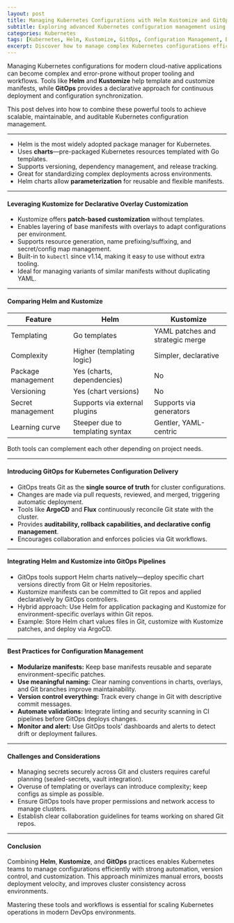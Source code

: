 ```yaml
---
layout: post
title: Managing Kubernetes Configurations with Helm Kustomize and GitOps
subtitle: Exploring advanced Kubernetes configuration management using Helm charts Kustomize overlays and GitOps workflows
categories: Kubernetes
tags: [Kubernetes, Helm, Kustomize, GitOps, Configuration Management, DevOps, CI/CD, Cloud Native]
excerpt: Discover how to manage complex Kubernetes configurations efficiently using Helm, Kustomize, and GitOps practices to streamline deployment and ensure consistency at scale.
---
```

Managing Kubernetes configurations for modern cloud-native applications can become complex and error-prone without proper tooling and workflows. Tools like **Helm** and **Kustomize** help template and customize manifests, while **GitOps** provides a declarative approach for continuous deployment and configuration synchronization.

This post delves into how to combine these powerful tools to achieve scalable, maintainable, and auditable Kubernetes configuration management.

---
- Helm is the most widely adopted package manager for Kubernetes.
- Uses **charts**—pre-packaged Kubernetes resources templated with Go templates.
- Supports versioning, dependency management, and release tracking.
- Great for standardizing complex deployments across environments.
- Helm charts allow **parameterization** for reusable and flexible manifests.

---

#### Leveraging Kustomize for Declarative Overlay Customization

- Kustomize offers **patch-based customization** without templates.
- Enables layering of base manifests with overlays to adapt configurations per environment.
- Supports resource generation, name prefixing/suffixing, and secret/config map management.
- Built-in to `kubectl` since v1.14, making it easy to use without extra tooling.
- Ideal for managing variants of similar manifests without duplicating YAML.

---

#### Comparing Helm and Kustomize

| Feature              | Helm                                | Kustomize                          |
|----------------------|-----------------------------------|-----------------------------------|
| Templating           | Go templates                      | YAML patches and strategic merge |
| Complexity           | Higher (templating logic)         | Simpler, declarative              |
| Package management   | Yes (charts, dependencies)        | No                                |
| Versioning           | Yes (chart versions)               | No                                |
| Secret management    | Supports via external plugins      | Supports via generators           |
| Learning curve       | Steeper due to templating syntax  | Gentler, YAML-centric             |

Both tools can complement each other depending on project needs.

---

#### Introducing GitOps for Kubernetes Configuration Delivery

- GitOps treats Git as the **single source of truth** for cluster configurations.
- Changes are made via pull requests, reviewed, and merged, triggering automatic deployment.
- Tools like **ArgoCD** and **Flux** continuously reconcile Git state with the cluster.
- Provides **auditability, rollback capabilities, and declarative config management**.
- Encourages collaboration and enforces policies via Git workflows.

---

#### Integrating Helm and Kustomize into GitOps Pipelines

- GitOps tools support Helm charts natively—deploy specific chart versions directly from Git or Helm repositories.
- Kustomize manifests can be committed to Git repos and applied declaratively by GitOps controllers.
- Hybrid approach: Use Helm for application packaging and Kustomize for environment-specific overlays within Git repos.
- Example: Store Helm chart values files in Git, customize with Kustomize patches, and deploy via ArgoCD.

---

#### Best Practices for Configuration Management

- **Modularize manifests:** Keep base manifests reusable and separate environment-specific patches.
- **Use meaningful naming:** Clear naming conventions in charts, overlays, and Git branches improve maintainability.
- **Version control everything:** Track every change in Git with descriptive commit messages.
- **Automate validations:** Integrate linting and security scanning in CI pipelines before GitOps deploys changes.
- **Monitor and alert:** Use GitOps tools’ dashboards and alerts to detect drift or deployment failures.

---

#### Challenges and Considerations

- Managing secrets securely across Git and clusters requires careful planning (sealed-secrets, vault integration).
- Overuse of templating or overlays can introduce complexity; keep configs as simple as possible.
- Ensure GitOps tools have proper permissions and network access to manage clusters.
- Establish clear collaboration guidelines for teams working on shared Git repos.

---

#### Conclusion

Combining **Helm**, **Kustomize**, and **GitOps** practices enables Kubernetes teams to manage configurations efficiently with strong automation, version control, and customization. This approach minimizes manual errors, boosts deployment velocity, and improves cluster consistency across environments.

Mastering these tools and workflows is essential for scaling Kubernetes operations in modern DevOps environments.

